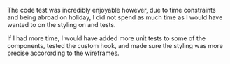 The code test was incredibly enjoyable however, due to time constraints and being abroad on holiday, I did not spend as much time as I would have wanted to on the styling on and tests.

If I had more time, I would have added more unit tests to some of the components, tested the custom hook, and made sure the styling was more precise accorording to the wireframes.

